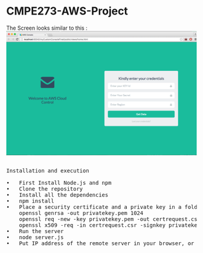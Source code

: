 # CMPE273-AWS-Project

The Screen looks similar to this :
![ScreenShot](/screenshots/awsConsoleScreenshot.png)

<pre>

Installation and execution

•	First Install Node.js and npm
•	Clone the repository
•	Install all the dependencies
•	npm install
•	Place a security certificate and a private key in a folder named "security". Now you need to get a certificate from a CA or create a       self-signed certificate using OpenSSL.
    openssl genrsa -out privatekey.pem 1024
    openssl req -new -key privatekey.pem -out certrequest.csr
    openssl x509 -req -in certrequest.csr -signkey privatekey.pem -out certificate.pem
•	Run the server
•	node server.js
•	Put IP address of the remote server in your browser, or just type in 'localhost' if you are testing this on your personal machine. Now you should see a web page ready to accept your AWS login.

</pre>
